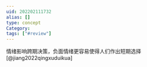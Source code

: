```yaml
---
uid: 202202111732
alias: []
type: concept
Category: 
tags: ["#review"]
---
```


情绪影响跨期决策，负面情绪更容易使得人们作出短期选择[@jiang2022qingxuduikua]